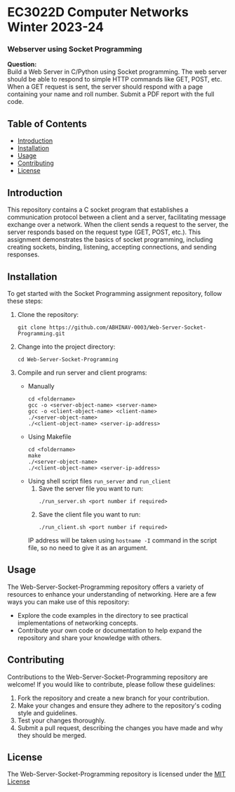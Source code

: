 # EC3022D Computer Networks Winter 2023-24

### Webserver using Socket Programming

**Question:**  
Build a Web Server in C/Python using Socket programming. The web server should be able to respond to simple HTTP commands like GET, POST, etc. When a GET request is sent, the server should respond with a page containing your name and roll number. Submit a PDF report with the full code.

## Table of Contents

- [Introduction](#introduction)
- [Installation](#installation)
- [Usage](#usage)
- [Contributing](#contributing)
- [License](#license)

## Introduction

This repository contains a C socket program that establishes a communication protocol between a client and a server, facilitating message exchange over a network. When the client sends a request to the server, the server responds based on the request type (GET, POST, etc.). This assignment demonstrates the basics of socket programming, including creating sockets, binding, listening, accepting connections, and sending responses.

## Installation

To get started with the Socket Programming assignment repository, follow these steps:

1. Clone the repository:
    ```
    git clone https://github.com/ABHINAV-0003/Web-Server-Socket-Programming.git
    ```
   
2. Change into the project directory:
    ```
    cd Web-Server-Socket-Programming
    ```

3. Compile and run server and client programs:
    - Manually
      ```
      cd <foldername>
      gcc -o <server-object-name> <server-name>
      gcc -o <client-object-name> <client-name>
      ./<server-object-name>
      ./<client-object-name> <server-ip-address>
      ```
    - Using Makefile
      ```
      cd <foldername>
      make
      ./<server-object-name>
      ./<client-object-name> <server-ip-address>
      ```
    - Using shell script files `run_server` and `run_client`
      1. Save the server file you want to run:
         ```
         ./run_server.sh <port number if required>
         ```
      2. Save the client file you want to run:
         ```
         ./run_client.sh <port number if required>
         ```
      IP address will be taken using `hostname -I` command in the script file, so no need to give it as an argument.

## Usage

The Web-Server-Socket-Programming repository offers a variety of resources to enhance your understanding of networking. Here are a few ways you can make use of this repository:

- Explore the code examples in the directory to see practical implementations of networking concepts.
- Contribute your own code or documentation to help expand the repository and share your knowledge with others.

## Contributing

Contributions to the Web-Server-Socket-Programming repository are welcome! If you would like to contribute, please follow these guidelines:

1. Fork the repository and create a new branch for your contribution.
2. Make your changes and ensure they adhere to the repository's coding style and guidelines.
3. Test your changes thoroughly.
4. Submit a pull request, describing the changes you have made and why they should be merged.

## License

The Web-Server-Socket-Programming repository is licensed under the [MIT License](LICENSE)
